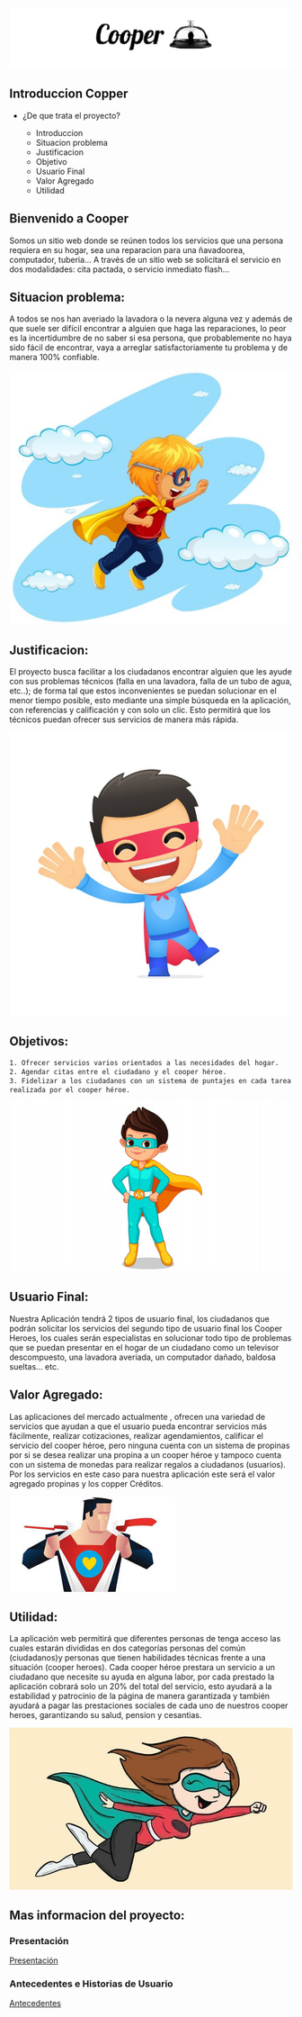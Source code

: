 ![Image](https://github.com/Team-Arq/front-arq-soft/blob/master/docs/recursos%20pagina/imagenes/logo_encabezado.png)


## Introduccion Copper

- ¿De que trata el proyecto?

    - Introduccion
    - Situacion problema
    - Justificacion
    - Objetivo
    - Usuario Final
    - Valor Agregado
    - Utilidad

    
## Bienvenido a Cooper 

Somos un sitio web donde se reúnen todos los servicios que una persona requiera en su hogar, sea una reparacion para una ñavadoorea, computador, tuberia... A través de un sitio web se solicitará el servicio en dos modalidades: cita pactada, o servicio inmediato flash...

## Situacion problema:

A todos se nos han averiado la lavadora o la nevera alguna vez y además de que suele ser difícil encontrar a alguien que haga las reparaciones, lo peor es la incertidumbre de no saber si esa persona, que probablemente no haya sido fácil de encontrar, vaya a arreglar satisfactoriamente tu problema y de manera 100% confiable.

![Image](https://github.com/Team-Arq/front-arq-soft/blob/master/docs/recursos%20pagina/imagenes/h5.jpg)


## Justificacion:

El proyecto busca facilitar a los ciudadanos encontrar alguien que les ayude con sus problemas técnicos (falla en una lavadora, falla  de un tubo de agua, etc..); de forma tal que estos inconvenientes se puedan solucionar en el menor tiempo posible, esto mediante una simple búsqueda en la aplicación, con referencias y calificación y con solo un clic. Esto permitirá que los técnicos puedan ofrecer sus servicios de manera más rápida.



![Image](https://github.com/Team-Arq/front-arq-soft/blob/master/docs/recursos%20pagina/imagenes/h4.jpg)


## Objetivos:

```
1. Ofrecer servicios varios orientados a las necesidades del hogar.
2. Agendar citas entre el ciudadano y el cooper héroe.
3. Fidelizar a los ciudadanos con un sistema de puntajes en cada tarea realizada por el cooper héroe.
```   

![Image](https://github.com/Team-Arq/front-arq-soft/blob/master/docs/recursos%20pagina/imagenes/h3.jpg)


## Usuario Final:

Nuestra Aplicación  tendrá 2 tipos de usuario final, los ciudadanos que podrán solicitar los servicios del segundo tipo de usuario final  los Cooper Heroes, los cuales serán especialistas en solucionar todo tipo de problemas que se puedan presentar  en el hogar de un ciudadano como un televisor descompuesto, una lavadora averiada, un computador dañado, baldosa sueltas… etc.


## Valor Agregado:

Las  aplicaciones del mercado actualmente , ofrecen una variedad de servicios que ayudan a que el usuario pueda encontrar servicios más fácilmente, realizar cotizaciones, realizar agendamientos, calificar el servicio del cooper héroe, pero ninguna cuenta con un sistema de propinas por si se desea realizar una propina a un cooper héroe y tampoco cuenta con un sistema de monedas para realizar regalos a ciudadanos (usuarios).
Por los servicios en este caso para nuestra aplicación este será el valor agregado  propinas y los copper Créditos.


![Image](https://github.com/Team-Arq/front-arq-soft/blob/master/docs/recursos%20pagina/imagenes/h2.jpg)

## Utilidad:

La aplicación web permitirá  que diferentes personas de tenga acceso  las cuales estarán divididas en dos  categorías  personas del común  (ciudadanos)y personas que tienen habilidades técnicas frente a una situación (cooper heroes).
Cada cooper héroe prestara un servicio a un ciudadano que necesite su ayuda en alguna labor, por cada  prestado la aplicación cobrará solo un 20% del total del servicio,  esto ayudará a la estabilidad y patrocinio de la página de manera garantizada y también ayudará a pagar las prestaciones sociales de cada uno de nuestros cooper heroes, garantizando su salud, pension y cesantias.


![Image](https://github.com/Team-Arq/front-arq-soft/blob/master/docs/recursos%20pagina/imagenes/h1.jpg)

## Mas informacion del proyecto:

### Presentación
[Presentación](https://docs.google.com/presentation/d/1Uw8wtkhlr_9qDNxjV2kkLvRDK5duHun0EowoSNVWaWM/edit)

### Antecedentes e Historias de Usuario

[Antecedentes](https://docs.google.com/spreadsheets/d/16KerG6vRInKVzRJr2Fz8EUHCHCSO_nisxJej8mNDghU/edit#gid=0)


